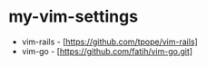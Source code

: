 # my-vim-settings
- vim-rails - [https://github.com/tpope/vim-rails]
- vim-go - [https://github.com/fatih/vim-go.git]
